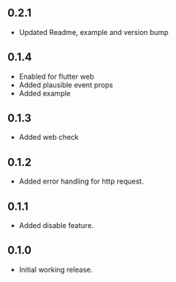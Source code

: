 ## 0.2.1

* Updated Readme, example and version bump

## 0.1.4

* Enabled for flutter web
* Added plausible event props
* Added example

## 0.1.3

* Added web check

## 0.1.2

* Added error handling for http request.

## 0.1.1

* Added disable feature.

## 0.1.0

* Initial working release.
